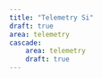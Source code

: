 ```yaml
---
title: "Telemetry Si"
draft: true
area: telemetry
cascade:
    area: telemetry
    draft: true
---
```

